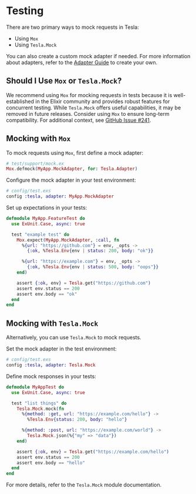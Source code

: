 # Testing

There are two primary ways to mock requests in Tesla:

- Using `Mox`
- Using `Tesla.Mock`

You can also create a custom mock adapter if needed. For more information about
adapters, refer to the [Adapter Guide](./3.adapter.md) to create your own.

## Should I Use `Mox` or `Tesla.Mock`?

We recommend using `Mox` for mocking requests in tests because it is
well-established in the Elixir community and provides robust features for
concurrent testing. While `Tesla.Mock` offers useful capabilities, it may be
removed in future releases. Consider using `Mox` to ensure long-term
compatibility.
For additional context, see [GitHub Issue #241](https://github.com/elixir-tesla/tesla/issues/241).

## Mocking with `Mox`

To mock requests using `Mox`, first define a mock adapter:

```elixir
# test/support/mock.ex
Mox.defmock(MyApp.MockAdapter, for: Tesla.Adapter)
```

Configure the mock adapter in your test environment:

```elixir
# config/test.exs
config :tesla, adapter: MyApp.MockAdapter
```

Set up expectations in your tests:

```elixir
defmodule MyApp.FeatureTest do
  use ExUnit.Case, async: true

  test "example test" do
    Mox.expect(MyApp.MockAdapter, :call, fn
      %{url: "https://github.com"} = env, _opts ->
        {:ok, %Tesla.Env{env | status: 200, body: "ok"}}

      %{url: "https://example.com"} = env, _opts ->
        {:ok, %Tesla.Env{env | status: 500, body: "oops"}}
    end)

    assert {:ok, env} = Tesla.get("https://github.com")
    assert env.status == 200
    assert env.body == "ok"
  end
end
```

## Mocking with `Tesla.Mock`

Alternatively, you can use `Tesla.Mock` to mock requests.

Set the mock adapter in the test environment:

```elixir
# config/test.exs
config :tesla, adapter: Tesla.Mock
```

Define mock responses in your tests:

```elixir
defmodule MyAppTest do
  use ExUnit.Case, async: true

  test "list things" do
    Tesla.Mock.mock(fn
      %{method: :get, url: "https://example.com/hello"} ->
        %Tesla.Env{status: 200, body: "hello"}

      %{method: :post, url: "https://example.com/world"} ->
        Tesla.Mock.json(%{"my" => "data"})
    end)

    assert {:ok, env} = Tesla.get("https://example.com/hello")
    assert env.status == 200
    assert env.body == "hello"
  end
end
```

For more details, refer to the `Tesla.Mock` module documentation.
